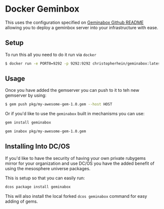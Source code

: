 # Docker Geminbox

This uses the configuration specified on [Geminabox Github
README](https://github.com/geminabox/geminabox#docker) allowing you to deploy a
geminbox server into your infrastructure with ease.

## Setup

To run this all you need to do it run via `docker`

```bash
$ docker run -e PORT0=9292 -p 9292:9292 christopherhein/geminabox:latest
```

## Usage

Once you have added the gemserver you can push to it to teh new gemserver by
using:

```bash
$ gem push pkg/my-awesome-gem-1.0.gem --host HOST
```

Or if you'd like to use the `geminabox` built in mechanisms you can use:

```bash
gem install geminabox

gem inabox pkg/my-awesome-gem-1.0.gem
```

## Installing Into DC/OS

If you'd like to have the security of having your own private rubygems mirror
for your organization and use DC/OS you have the added benefit of using the
mesosphere universe packages.

This is setup so that you can easily run:

```bash
dcos package install geminabox
```

This will also install the local forked `dcos geminabox` command for easy adding
of gems.

